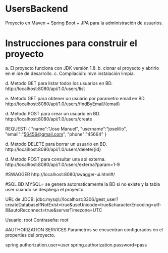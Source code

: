 # UsersBackend
Proyecto en Maven + Spring Boot + JPA para la administración de usuarios.

# Instrucciones para construir el proyecto
a. El proyecto funciona con JDK versión 1.8.
b. clonar el proyecto y abrirlo en el ide de desarrollo.
c. Compilación: mvn instalación limpia.

d. Metodo GET para listar todos los usuarios en BD.
http://localhost:8080/api/1.0/users/list

e. Metodo GET para obtener un usuario por parametro email en BD.
http://localhost:8080/api/1.0/users/findByEmail/{email}

d. Metodo POST para crear un usuario en BD.
http://localhost:8080/api/1.0/users/create

REQUEST:
{
   "name":"Jose Manuel",
   "username":"joselillo",
   "email":"56456@gmail.com",
   "phone":"45664"
}

d. Metodo DELETE para borrar un usuario en BD.
http://localhost:8080/api/1.0/users/delete/{id}

d. Metodo POST para consultar una api externa.
http://localhost:8080/api/1.0/users/externa?param=1-9


#SWAGGER
http://localhost:8080/swagger-ui.html#/


#SQL
BD MYSQL= se genera automaticamente la BD si no existe y la tabla user cuando se despliega el proyecto.

URL de JDCB: jdbc:mysql://localhost:3306/gest_user?createDatabaseIfNotExist=true&useUnicode=true&characterEncoding=utf-8&autoReconnect=true&serverTimezone=UTC

Usuario: root
Contraseña: root

#AUTHORIZATION SERVICES
Parametros se encuentran configurados en el properties del proyecto.

spring.authorization.user=user
spring.authorization.password=pass
